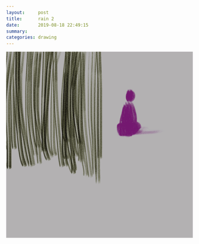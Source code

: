 ```yaml
---
layout:     post
title:      rain 2
date:       2019-08-18 22:49:15
summary:    
categories: drawing
---
```

![rain 2](/images/diary/rain-2.png ".")
